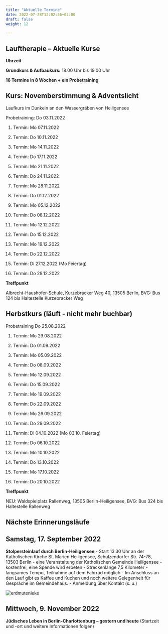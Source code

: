 ```yaml
---
title: "Aktuelle Termine"
date: 2022-07-28T12:02:56+02:00
draft: false
weight: 12

---
```



## Lauftherapie – Aktuelle Kurse 

__Uhrzeit__ 

__Grundkurs & Aufbaukurs:__ 18.00 Uhr bis 19.00 Uhr


__16 Termine in 8 Wochen + ein Probetraining__

## Kurs: Novemberstimmung & Adventslicht

Laufkurs im Dunkeln an den Wassergräben von Heiligensee 
 
Probetraining: Do 03.11.2022

1. Termin: Mo 07.11.2022

2. Termin: Do 10.11.2022

3. Termin: Mo 14.11.2022

4. Termin: Do 17.11.2022

5. Termin: Mo 21.11.2022

6. Termin: Do 24.11.2022

7. Termin: Mo 28.11.2022

8. Termin: Do 01.12.2022

9. Termin: Mo 05.12.2022

10. Termin: Do 08.12.2022

11. Termin: Mo 12.12.2022

12. Termin: Do 15.12.2022

13. Termin: Mo 19.12.2022

14. Termin: Do 22.12.2022

15. Termin: Di 27.12.2022 (Mo Feiertag)

16. Termin: Do 29.12.2022


__Treffpunkt__

Albrecht-Haushofer-Schule, Kurzebracker Weg 40, 13505 Berlin, 
BVG: Bus 124 bis Haltestelle Kurzebracker Weg

## Herbstkurs (läuft - nicht mehr buchbar)


Probetraining Do 25.08.2022 

1. Termin: 
Mo 
29.08.2022

2. Termin:
Do 
01.09.2022

3. Termin:
Mo
05.09.2022

4. Termin:
Do
08.09.2022

5. Termin:
Mo
12.09.2022

6. Termin:
Do
15.09.2022

7. Termin:
Mo
19.09.2022

8. Termin:
Do
22.09.2022

9. Termin:
Mo
26.09.2022

10. Termin:
Do 
29.09.2022

11. Termin:
Di
04.10.2022
(Mo 03.10. Feiertag)

12. Termin:
Do 
06.10.2022

13. Termin:
Mo
10.10.2022

14. Termin:
Do
13.10.2022

15. Termin:
Mo
17.10.2022

16. Termin:
Do
20.10.2022


__Treffpunkt__

NEU: Waldspielplatz Rallenweg, 13505 Berlin-Heiligensee,
BVG: Bus 324 bis Haltestelle Rallenweg 


## Nächste Erinnerungsläufe 

## Samstag, 17. September 2022

__Stolpersteinlauf durch Berlin-Heiligensee__ - Start 13.30 Uhr an der Katholischen Kirche St. Marien Heiligensee, Schulzendorfer Str. 74-78, 13503 Berlin - eine Veranstaltung der Katholischen Gemeinde Heiligensee - kostenfrei, eine Spende wird erbeten - Streckenlänge 7,5 Kilometer - langsames Tempo, Teilnahme auf dem Fahrrad möglich - Im Anschluss an den Lauf gibt es Kaffee und Kuchen und noch weitere Gelegenheit für Gespräche im Gemeindehaus. - Anmeldung über Kontakt (s. u.)

![erdmutenieke](/Stolperstein.jpg)


## Mittwoch, 9. November 2022 

__Jüdisches Leben in Berlin-Charlottenburg – gestern und heute__ (Startzeit und -ort und weitere Informationen folgen)
